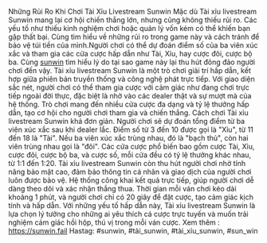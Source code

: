 Những Rủi Ro Khi Chơi Tài Xỉu Livestream Sunwin
 Mặc dù Tài xỉu livestream Sunwin mang lại cơ hội chiến thắng lớn, nhưng cũng không thiếu rủi ro. Các yếu tố như thiếu kinh nghiệm chơi hoặc quản lý vốn kém có thể khiến bạn gặp thất bại. Cùng tìm hiểu về những rủi ro trong game này và cách tránh để bảo vệ túi tiền của mình.Người chơi có thể dự đoán điểm số của ba viên xúc xắc và tham gia các cửa cược hấp dẫn như Tài, Xỉu, hay cược đôi, cược bộ ba. Cùng [sunwin](https://sunwin.fail) tìm hiểu lý do tại sao game này lại thu hút đông đảo người chơi đến vậy.
Tài xỉu livestream Sunwin là một trò chơi giải trí hấp dẫn, kết hợp giữa phiên bản truyền thống và công nghệ phát trực tiếp. Với giao diện sắc nét, người chơi có thể tham gia cược với cảm giác như đang chơi trực tiếp ngoài đời thực, đặc biệt là nhờ vào các dealer thật và sự mượt mà của hệ thống. Trò chơi mang đến nhiều cửa cược đa dạng và tỷ lệ thưởng hấp dẫn, tạo cơ hội cho người chơi tham gia và chiến thắng.
Cách chơi Tài xỉu livestream Sunwin khá đơn giản. Người chơi sẽ dự đoán tổng điểm từ ba viên xúc xắc sau khi dealer lắc. Điểm số từ 3 đến 10 được gọi là "Xỉu", từ 11 đến 18 là "Tài". Nếu ba viên xúc xắc trùng nhau, đó là "bạch thủ", còn hai viên trùng nhau gọi là "đôi". Các cửa cược phổ biến bao gồm cược Tài, Xỉu, cược đôi, cược bộ ba, và cược số, mỗi cửa đều có tỷ lệ thưởng khác nhau, từ 1:1 đến 1:20.
Tài xỉu livestream Sunwin còn thu hút người chơi nhờ tính năng bảo mật cao, đảm bảo thông tin cá nhân và giao dịch của người chơi luôn được bảo vệ. Hệ thống công khai kết quả trực tiếp, giúp người chơi dễ dàng theo dõi và xác nhận thắng thua. Thời gian mỗi ván chơi kéo dài khoảng 1 phút, và người chơi chỉ có 20 giây để đặt cược, tạo cảm giác kịch tính và hấp dẫn.
Với những yếu tố hấp dẫn này, Tài xỉu livestream Sunwin là lựa chọn lý tưởng cho những ai yêu thích cá cược trực tuyến và muốn trải nghiệm cảm giác hồi hộp, thú vị trong mỗi ván cược.
Xem thêm : https://sunwin.fail
Hastag: #sunwin, #tải_sunwin, #tài_xỉu_sunwin, #sun_win
